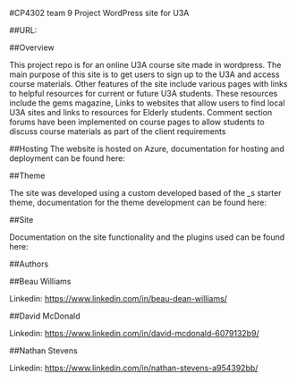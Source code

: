 #CP4302 team 9 Project WordPress site for U3A

##URL: <link>

##Overview

This project repo is for an online U3A course site made in wordpress. The main purpose of this site is to get users to sign up to the U3A and access course materials. Other features of the site include various pages with links to helpful resources for current or future U3A students. These resources include the gems magazine, Links to websites that allow users to find local U3A sites and links to resources for Elderly students. Comment section forums have been implemented on course pages to allow students to discuss course materials as part of the client requirements

##Hosting
The website is hosted on Azure, documentation for hosting and deployment can be found here: <URL>

##Theme

The site was developed using a custom developed based of the _s starter theme, documentation for the theme development can be found here: <URL>

##Site 

Documentation on the site functionality and the plugins used can be found here: <URL> 

##Authors

##Beau Williams

Linkedin: https://www.linkedin.com/in/beau-dean-williams/

##David McDonald

Linkedin: https://www.linkedin.com/in/david-mcdonald-6079132b9/

##Nathan Stevens

Linkedin: https://www.linkedin.com/in/nathan-stevens-a954392bb/

